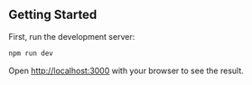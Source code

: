 

## Getting Started
First, run the development server:
```bash
npm run dev
```
Open [http://localhost:3000](http://localhost:3000) with your browser to see the result.
